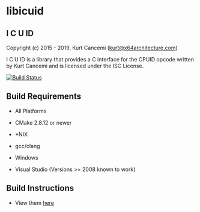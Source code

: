 libicuid
========
I C U ID
--------

Copyright (c) 2015 - 2019, Kurt Cancemi (kurt@x64architecture.com)

I C U ID is a library that provides a C interface for
the CPUID opcode written by Kurt Cancemi and is
licensed under the ISC License.

[![Build Status](https://travis-ci.org/x64architecture/libicuid.svg)](https://travis-ci.org/x64architecture/libicuid)

## Build Requirements
 - All Platforms
  * CMake 2.8.12 or newer
 - *NIX
  * gcc/clang
 - Windows
  * Visual Studio (Versions >= 2008 known to work)

## Build Instructions
 - View them [here](https://www.x64architecture.com/libicuid/download.html)
 
